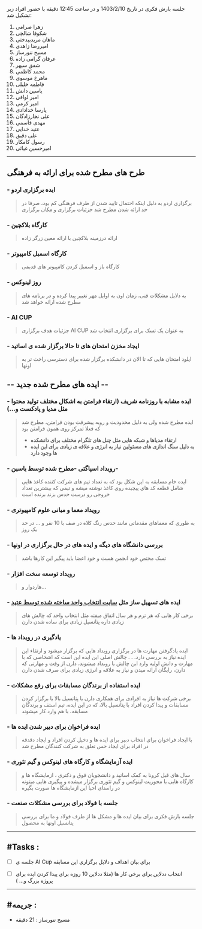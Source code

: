 جلسه بارش فکری در تاریخ 1403/2/10 و در ساعت 12:45 دقیقه با حضور افراد زیر تشکیل شد:

1. زهرا صرامی
2. شکوفا شالچی
3. ماهان مریدبیدختی
4. امیررضا زاهدی
5. مسیح تنورساز
6. عرفان گرامی زاده
7. شفق سپهر
8. محمد کاظمی
9. ماهرخ موسوی
10. فاطمه خلیلی
11. یاسین دانش
12. امیر لوافی
13. امیر کرمی
14. پارسا خدادادی
15. علی نجارزادگان
16. مهدی قاسمی
17. عتید خدایی
18. علی دقیق
19. رسول کامکار
20. امیرحسین غیاثی


---
## **طرح های مطرح شده برای ارائه به فرهنگی**

### - ایده برگزاری اردو
>برگزاری اردو به دلیل اینکه احتمال تایید شدن از طرف فرهنگی کم بود، صرفا در حد ارائه شدن مطرح شد
>جزئیات برگزاری و مکان برگزاری 

### - کارگاه بلاکچین
>ارائه درزمینه بلاکچین با ارائه معین زرگر زاده

### - کارگاه اسمبل کامپیوتر
>کارگاه باز و اسمبل کردن کامپیوتر های قدیمی

### - روز لینوکس
>به دلایل مشکلات فنی، زمان اون به اوایل مهر تغییر پیدا کرده و در برنامه های مطرح شده ارائه خواهد شد


### - AI CUP
>جزئیات هدف برگزاری AI CUP به عنوان یک تسک برای برگزاری انتخاب شد


### - ایجاد مخزن امتحان های تا حالا برگزار شده ی اساتید
>اپلود امتحان هایی که تا الان در دانشکده برگزار شده برای دسترسی راحت تر به اونها





## **--  ایده های مطرح شده جدید  --**

### - ایده مشابه با روزنامه شریف (ارتقاء فرامتن به اشکال مختلف تولید محتوا مثل مدیا و پادکست و...)
>ایده مطرح شده ولی به دلیل محدودیت و روبه پیشرفت بودن فرامتن، مطرح شد که فعلا تمرکز روی همون فرامتن بود
>	 - **ارتقاء مدیاها و شبکه هایی مثل چنل های تلگرام مختلف برای دانشکده**
>	 - **به دلیل سنگ اندازی های مسئولین نیاز به انرژی و علاقه ی زیادی برای این ایده ها وجود دارد**

### - رویداد اسپاگتی -مطرح شده توسط یاسین-
>ایده خام مسابقه به این شکل بود که به تعداد تیم های شرکت کننده کاغذ هایی شامل قطعه کد های پیچیده روی کاغذ نوشته میشه و تیمی که بیشترین تعداد خروجی رو درست حدس بزند برنده است

### - رویداد معما و مبانی علوم کامپیوتری
>به طوری که معماهای مقدماتی مانند حدس رنگ کلاه در صف با 10 نفر و ... در حد یک روز

### - بررسی دانشگاه های دیگه و ایده های در حال برگزاری در اونها
>تسک مختص خود انجمن هست و خود اعضا باید پیگیر این کارها باشد

### - رویداد توسعه سخت افزار
>هاردوار و... 


### - ایده های تسهیل ساز مثل [سایت انتخاب واحد ساخته شده توسط عتید](https://terminatour-beta.at1d.ir/)
>برخی کار هایی که هر ترم و هر سال اتفاق میفته مثل انتخاب واحد که چالش های زیادی داره پتانسیل زیادی برای ساده شدن دارن


### - یادگیری در رویداد ها
>ایده یادگرفتن مهارت ها در برگزاری رویداد هایی که برگزار میشود و ارتقاء این ایده نیاز به بررسی دارد.
>.
>.
>چالش اصلی این ایده این است که اشخاصی که با مهارت و دانش اولیه وارد این چالش یا رویداد میشوند، دارن از وقت و مهارتی که دارن، رایگان ارائه میدن و نیاز به علاقه و انرژی زیادی برای صرف شدن دارن


### - ایده استفاده از برندگان مسابقات برای رفع مشکلات 
>برخی شرکت ها نیاز به افرادی برای همکاری دارن با پتانسیل بالا
>با برگزار کردن مسابقات و پیدا کردن افراد با پتانسیل بالا، که در این ایده، تیم استف و برندگان مسابقه، با هم وارد کار میشوند


### - ایده فراخوان برای دبیر شدن ایده ها
>با ایجاد فراخوان برای انتخاب دبیر برای ایده ها و دخیل کردن افراد و ایجاد دقدقه در افراد برای ایجاد حس تعلق به شرکت کنندگان مطرح شد


### - ایده آزمایشگاه و کارگاه های لینوکس و گیم تئوری
>سال های قبل کرونا به کمک اساتید و دانشجویان فوق و دکتری ، ازمایشگاه ها و کارگاه هایی با محوریت لینوکس و گیم تئوری برگزار میشده و پیگیری هایی میتونه در راستای احیا این ازمایشگاه ها صورت بگیره


### - جلسه با فولاد برای بررسی مشکلات صنعت
>جلسه بارش فکری برای بیان ایده ها و مشکل ها از طرف فولاد و ما برای بررسی پتانسیل اونها به محصول


---
## #Tasks :

- [ ] جلسه ی AI Cup برای بیان اهداف و دلایل برگزاری این مسابقه
- [ ] انتخاب ددلاین برای برخی کار ها (مثلا ددلاین 10 روزه برای پیدا کردن ایده برای پروژه بزرگ و... )


---
## #جریمه :

- مسیح تنورساز : 21 دقیقه